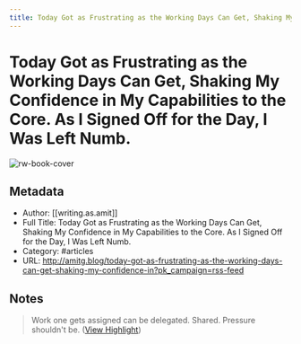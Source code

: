 ```yaml
---
title: Today Got as Frustrating as the Working Days Can Get, Shaking My Confidence in My Capabilities to the Core. As I Signed Off for the Day, I Was Left Numb.
---
```

# Today Got as Frustrating as the Working Days Can Get, Shaking My Confidence in My Capabilities to the Core. As I Signed Off for the Day, I Was Left Numb.

![rw-book-cover](https://cdn.writeas.net/img/w-sq-light.png)

## Metadata
- Author: [[writing.as.amit]]
- Full Title: Today Got as Frustrating as the Working Days Can Get, Shaking My Confidence in My Capabilities to the Core. As I Signed Off for the Day, I Was Left Numb.
- Category: #articles
- URL: http://amitg.blog/today-got-as-frustrating-as-the-working-days-can-get-shaking-my-confidence-in?pk_campaign=rss-feed

## Notes
> Work one gets assigned can be delegated. Shared. Pressure shouldn't be. ([View Highlight](https://read.readwise.io/read/01gvexsqy08jbewc8pdqg7eynz))

